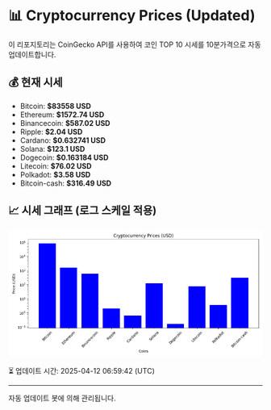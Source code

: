 
# 📊 Cryptocurrency Prices (Updated)

이 리포지토리는 CoinGecko API를 사용하여 코인 TOP 10 시세를 10분가격으로 자동 업데이트합니다.

## 💰 현재 시세
- Bitcoin: **$83558 USD**
- Ethereum: **$1572.74 USD**
- Binancecoin: **$587.02 USD**
- Ripple: **$2.04 USD**
- Cardano: **$0.632741 USD**
- Solana: **$123.1 USD**
- Dogecoin: **$0.163184 USD**
- Litecoin: **$76.02 USD**
- Polkadot: **$3.58 USD**
- Bitcoin-cash: **$316.49 USD**

## 📈 시세 그래프 (로그 스케일 적용)
![Crypto Prices](crypto_prices.png)

⏳ 업데이트 시간: 2025-04-12 06:59:42 (UTC)

---
자동 업데이트 봇에 의해 관리됩니다.
